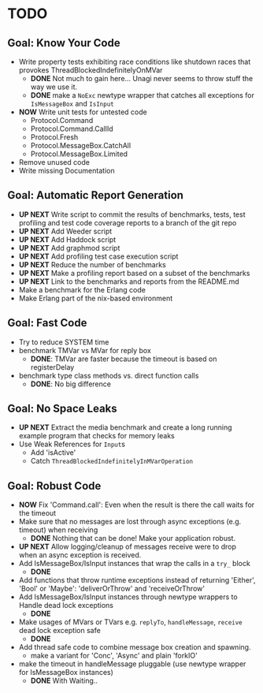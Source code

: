 TODO
====

## Goal: Know Your Code 

* Write property tests exhibiting race
  conditions like shutdown races that
  provokes ThreadBlockedIndefinitelyOnMVar
  * **DONE** Not much to gain here... Unagi never seems to throw stuff the way we use it. 
  * **DONE** make a `NoExc` newtype wrapper that catches all exceptions for `IsMessageBox` and `IsInput` 
* **NOW** Write unit tests for untested code
  * Protocol.Command
  * Protocol.Command.CallId
  * Protocol.Fresh
  * Protocol.MessageBox.CatchAll
  * Protocol.MessageBox.Limited
* Remove unused code
* Write missing Documentation

## Goal: Automatic Report Generation
* **UP NEXT** Write script to commit the results of benchmarks, tests, 
  test profiling and test code coverage reports
  to a branch of the git repo
* **UP NEXT** Add Weeder script
* **UP NEXT** Add Haddock script
* **UP NEXT** Add graphmod script  
* **UP NEXT** Add profiling test case execution script
* **UP NEXT** Reduce the number of benchmarks
* **UP NEXT** Make a profiling report based on a subset of the benchmarks
* **UP NEXT** Link to the benchmarks and reports from the README.md
* Make a benchmark for the Erlang code
* Make Erlang part of the nix-based environment

## Goal: Fast Code

* Try to reduce SYSTEM time
* benchmark TMVar vs MVar for reply box 
  * **DONE**: TMVar are faster because the timeout is based on registerDelay 
* benchmark type class methods vs. direct function calls
  * **DONE**: No big difference

## Goal: No Space Leaks

* **UP NEXT** Extract the media benchmark and create a long
  running example program that checks for memory leaks
* Use Weak References for `Input`s
  * Add 'isActive'
  * Catch `ThreadBlockedIndefinitelyInMVarOperation` 

## Goal: Robust Code

* **NOW** Fix 'Command.call': Even when the result is there the call waits for the timeout
* Make sure that no messages are lost through async exceptions (e.g. timeout)
  when receiving
  * **DONE** Nothing that can be done! Make your application robust.
* **UP NEXT** Allow logging/cleanup of messages receive were to drop when an 
  async exception is received.
* Add IsMessageBox/IsInput instances that wrap the calls in a `try_` block
  * **DONE**
* Add functions that throw runtime exceptions instead of
  returning 'Either', 'Bool' or 'Maybe': 
   'deliverOrThrow' and 'receiveOrThrow' 
* Add IsMessageBox/IsInput instances through newtype wrappers
  to Handle dead lock exceptions
  * **DONE**  
* Make usages of MVars or TVars e.g. `replyTo`, `handleMessage`, `receive`
  dead lock exception safe
  * **DONE**
* Add thread safe code to combine message box creation
  and spawning.
  * make a variant for 'Conc', 'Async' and plain 'forkIO'
* make the timeout in handleMessage pluggable
   (use newtype wrapper for IsMessageBox instances)
   * **DONE** With Waiting..